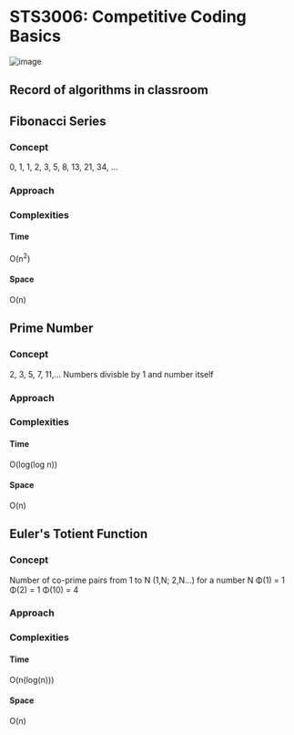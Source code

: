 # STS3006: Competitive Coding Basics
![image](https://github.com/Rajkanwars15/STS3006/assets/89787756/9531cf5e-66dc-4e41-b378-b47959fd4a6d)

## Record of algorithms in classroom

## Fibonacci Series
### Concept
0, 1, 1, 2, 3, 5, 8, 13, 21, 34, ...
### Approach
### Complexities
#### Time
O(n<sup>2</sup>)
#### Space
O(n)

## Prime Number
### Concept
2, 3, 5, 7, 11,... 
Numbers divisble by 1 and number itself
### Approach
### Complexities
#### Time
O(log(log n))
#### Space
O(n)

## Euler's Totient Function
### Concept
Number of co-prime pairs from 1 to N (1,N; 2,N...) for a number N
Φ(1) = 1
Φ(2) = 1
Φ(10) = 4
### Approach
### Complexities
#### Time
O(n(log(n)))
#### Space
O(n)
